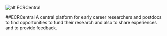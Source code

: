 ![alt ECRCentral](http://ecrcentral.org/img/logo.png)
	
##ECRCentral
A central platform for early career researchers and postdocs to find opportunities to fund their research and also to share experiences and to provide feedback.
